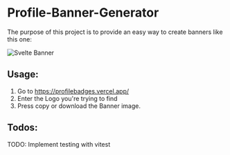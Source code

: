 # Profile-Banner-Generator

The purpose of this project is to provide an easy way to create banners like this one: 

![Svelte Banner](https://img.shields.io/badge/Svelte-FF3E00?style=for-the-badge&logo=Svelte&logoColor=FFFFFF)

## Usage: 

1. Go to https://profilebadges.vercel.app/
2. Enter the Logo you're trying to find
3. Press copy or download the Banner image.

## Todos:

TODO: Implement testing with vitest